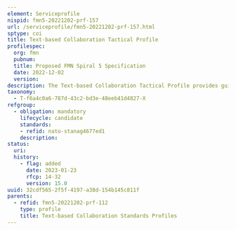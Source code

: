 ```yaml
---
element: Serviceprofile
nispid: fmn5-20221202-prf-157
url: /serviceprofile/fmn5-20221202-prf-157.html
sptype: coi
title: Text-based Collaboration Tactical Profile
profilespec:
  org: fmn
  pubnum: 
  title: Proposed FMN Spiral 5 Specification
  date: 2022-12-02
  version: 
description: The Text-based Collaboration Tactical Profile provides guidance and standards to support the exchange of chat messages between mission participants at the tactical level.
taxonomy:
  - T-f6a4c0a6-787d-43c2-bd3e-48eeb41d4827-X
refgroup:
  - obligation: mandatory
    lifecycle: candidate
    standards: 
    - refid: nato-stanag4677ed1
    description: 
status:
  uri: 
  history: 
    - flag: added
      date: 2023-01-23
      rfcp: 14-32
      version: 15.0
uuid: 32cdf565-2f5f-4197-a38d-154b145c811f
parents:
  - refid: fmn5-20221202-prf-112
    type: profile
    title: Text-based Collaboration Standards Profiles
---
```

